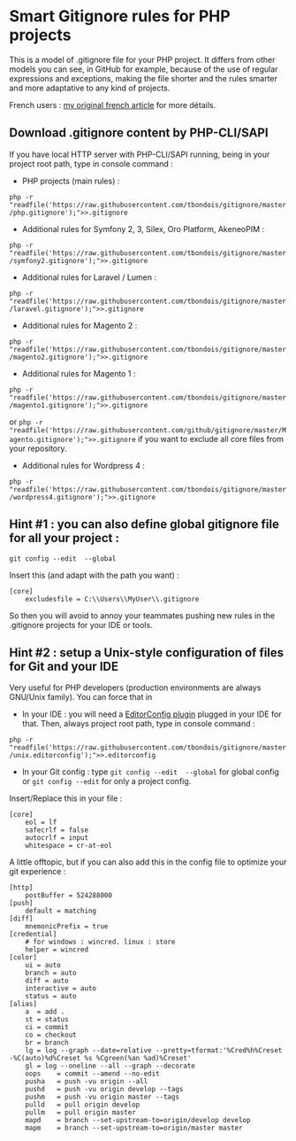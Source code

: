 # Smart Gitignore rules for PHP projects

This is a model of .gitignore file for your PHP project. It differs from other models you can see, in GitHub for example, because of the use of regular expressions and exceptions, making the file shorter and the rules smarter and more adaptative to any kind of projects.

French users : [my original french article](http://t.bondois.info/gitignore) for more détails.


    
## Download .gitignore content by PHP-CLI/SAPI

If you have local HTTP server with PHP-CLI/SAPI running, being in your project root path, type in console command :

* PHP projects (main rules) :

`php -r "readfile('https://raw.githubusercontent.com/tbondois/gitignore/master/php.gitignore');">>.gitignore`


* Additional rules for Symfony 2, 3, Silex, Oro Platform, AkeneoPIM :

`php -r "readfile('https://raw.githubusercontent.com/tbondois/gitignore/master/symfony2.gitignore');">>.gitignore`

* Additional rules for Laravel / Lumen :

`php -r "readfile('https://raw.githubusercontent.com/tbondois/gitignore/master/laravel.gitignore');">>.gitignore`

* Additional rules for Magento 2 :

`php -r "readfile('https://raw.githubusercontent.com/tbondois/gitignore/master/magento2.gitignore');">>.gitignore`


* Additional rules for Magento 1 :

`php -r "readfile('https://raw.githubusercontent.com/tbondois/gitignore/master/magento1.gitignore');">>.gitignore`

or `php -r "readfile('https://raw.githubusercontent.com/github/gitignore/master/Magento.gitignore');">>.gitignore` if you want to exclude all core files from your repository.


* Additional rules for Wordpress 4 :

`php -r "readfile('https://raw.githubusercontent.com/tbondois/gitignore/master/wordpress4.gitignore');">>.gitignore`

## Hint #1 : you can also define global gitignore file for all your project :

`git config --edit  --global`

Insert this (and adapt with the path you want) : 

	[core]
		excludesfile = C:\\Users\\MyUser\\.gitignore

So then you will avoid to annoy your teammates pushing new rules in the .gitignore projects for your IDE or tools.

## Hint #2 : setup a Unix-style configuration of files for Git and your IDE 

Very useful for PHP developers (production environments are always GNU/Unix family). You can force that in

* In your IDE : you will need a [EditorConfig plugin](http://editorconfig.org/#download) plugged in your IDE for that. Then, always project root path, type in console command :

`php -r "readfile('https://raw.githubusercontent.com/tbondois/gitignore/master/unix.editorconfig');">>.editorconfig`



* In your Git config : type `git config --edit  --global` for global config or `git config --edit` for only a project config.

Insert/Replace this in your file :

	[core]
		eol = lf
		safecrlf = false
		autocrlf = input
		whitespace = cr-at-eol


A little offtopic, but if you can also add this in the config file to optimize your git experience :


	[http]
	    postBuffer = 524288000
	[push]
	    default = matching
	[diff]
	    mnemonicPrefix = true
	[credential]
	    # for windows : wincred. linux : store
	    helper = wincred
	[color]
	    ui = auto
	    branch = auto
	    diff = auto
	    interactive = auto
	    status = auto
	[alias]
	    a  = add .
	    st = status
	    ci = commit
	    co = checkout
	    br = branch
	    lg = log --graph --date=relative --pretty=tformat:'%Cred%h%Creset -%C(auto)%d%Creset %s %Cgreen(%an %ad)%Creset'
	    gl = log --oneline --all --graph --decorate
	    oops    = commit --amend --no-edit
	    pusha   = push -vu origin --all
	    pushd   = push -vu origin develop --tags
	    pushm   = push -vu origin master --tags
	    pulld   = pull origin develop
	    pullm   = pull origin master
	    mapd    = branch --set-upstream-to=origin/develop develop
	    mapm    = branch --set-upstream-to=origin/master master




